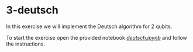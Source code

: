 # 3-deutsch

In this exercise we will implement the Deutsch algorithm for 2 qubits.

To start the exercise open the provided notebook [*deutsch.ipynb*](/3-deutsch/deutsch.ipynb) and follow the instructions.